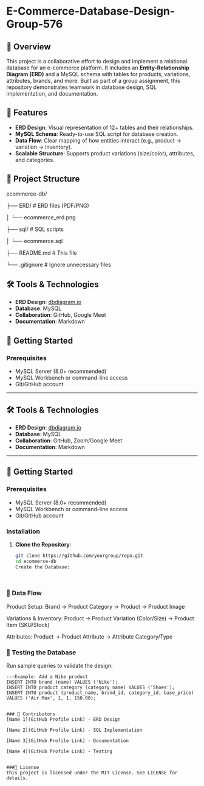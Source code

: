 # E-Commerce-Database-Design-Group-576

## 📖 Overview
This project is a collaborative effort to design and implement a relational database for an e-commerce platform. It includes an **Entity-Relationship Diagram (ERD)** and a MySQL schema with tables for products, variations, attributes, brands, and more. Built as part of a group assignment, this repository demonstrates teamwork in database design, SQL implementation, and documentation.

## 🚀 Features
- **ERD Design**: Visual representation of 12+ tables and their relationships.
- **MySQL Schema**: Ready-to-use SQL script for database creation.
- **Data Flow**: Clear mapping of how entities interact (e.g., product → variation → inventory).
- **Scalable Structure**: Supports product variations (size/color), attributes, and categories.

## 📂 Project Structure
ecommerce-db/

├── ERD/ # ERD files (PDF/PNG)

│ └── ecommerce_erd.png

├── sql/ # SQL scripts

│ └── ecommerce.sql


├── README.md # This file

└── .gitignore # Ignore unnecessary files



## 🛠️ Tools & Technologies
- **ERD Design**: [dbdiagram.io](https://dbdiagram.io)
- **Database**: MySQL
- **Collaboration**: GitHub, Google Meet
- **Documentation**: Markdown



## 🚨 Getting Started

### Prerequisites
- MySQL Server (8.0+ recommended)
- MySQL Workbench or command-line access
- Git/GitHub account

---

## 🛠️ Tools & Technologies
- **ERD Design**: [dbdiagram.io](https://dbdiagram.io)
- **Database**: MySQL
- **Collaboration**: GitHub, Zoom/Google Meet
- **Documentation**: Markdown

---

## 🚨 Getting Started

### Prerequisites
- MySQL Server (8.0+ recommended)
- MySQL Workbench or command-line access
- Git/GitHub account

### Installation
1. **Clone the Repository**:
   ```bash
   git clone https://github.com/yourgroup/repo.git
   cd ecommerce-db
   Create the Database:




### 🔄 Data Flow
Product Setup:
Brand → Product Category → Product → Product Image

Variations & Inventory:
Product → Product Variation (Color/Size) → Product Item (SKU/Stock)

Attributes:
Product → Product Attribute → Attribute Category/Type

 ### 🧪 Testing the Database
Run sample queries to validate the design:
```
---Example: Add a Nike product
INSERT INTO brand (name) VALUES ('Nike');
INSERT INTO product_category (category_name) VALUES ('Shoes');
INSERT INTO product (product_name, brand_id, category_id, base_price)
VALUES ('Air Max', 1, 1, 150.00);


### 👏 Contributors
[Name 1](GitHub Profile Link) - ERD Design

[Name 2](GitHub Profile Link) - SQL Implementation

[Name 3](GitHub Profile Link) - Documentation

[Name 4](GitHub Profile Link) - Testing


###📜 License
This project is licensed under the MIT License. See LICENSE for details.
